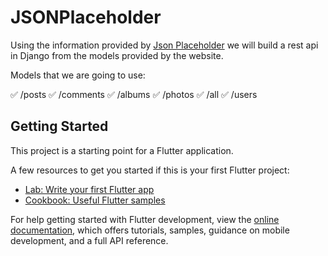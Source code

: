 # JSONPlaceholder

Using the information provided by [Json Placeholder](https://jsonplaceholder.typicode.com/) we will build a rest api in Django from the models provided by the website.

Models that we are going to use:

✅ /posts
✅ /comments
✅ /albums
✅ /photos
✅ /all
✅ /users

## Getting Started

This project is a starting point for a Flutter application.

A few resources to get you started if this is your first Flutter project:

- [Lab: Write your first Flutter app](https://docs.flutter.dev/get-started/codelab)
- [Cookbook: Useful Flutter samples](https://docs.flutter.dev/cookbook)

For help getting started with Flutter development, view the
[online documentation](https://docs.flutter.dev/), which offers tutorials,
samples, guidance on mobile development, and a full API reference.
